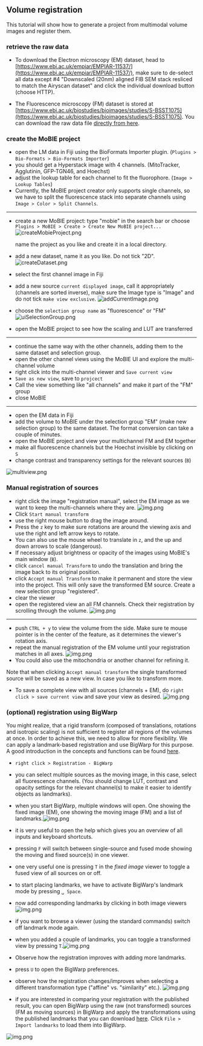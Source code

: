 ## Volume registration

This tutorial will show how to generate a project from multimodal volume images and register them.

### retrieve the raw data


 - To download the Electron microscopy (EM) dataset, head to [https://www.ebi.ac.uk/empiar/EMPIAR-11537/](https://www.ebi.ac.uk/empiar/EMPIAR-11537/), make sure to de-select all data except #4 "Downscaled (20nm) aligned FIB SEM stack resliced to match the Airyscan dataset" and click the individual download button (choose HTTP).

 - The Fluorescence microscopy (FM) dataset is stored at [https://www.ebi.ac.uk/biostudies/bioimages/studies/S-BSST1075](https://www.ebi.ac.uk/biostudies/bioimages/studies/S-BSST1075). You can download the raw data file [directly from here](https://www.ebi.ac.uk/biostudies/files/S-BSST1075/EM04480_05_4G_Hoechst_GFP-TGN46_agglutinin_mitotracker.czi).

### create the MoBIE project

- open the LM data in Fiji using the BioFormats Importer plugin. (`Plugins > Bio-Formats > Bio-Formats Importer`)
- you should get a Hyperstack image with 4 channels. (MitoTracker, Agglutinin, GFP-TGN46, and Hoechst)
- adjust the lookup table for each channel to fit the fluorophore. (`Image > Lookup Tables`)
- Currently, the MoBIE project creator only supports single channels, so we have to split the fluorescence stack into separate channels using `Image > Color > Split Channels`.

---

- create a new MoBIE project: type "mobie" in the search bar or choose `Plugins > MoBIE > Create > Create New MoBIE project...`
![createMobieProject.png](tutorial_images/createMobieProject.png)

  name the project as you like and create it in a local directory.
- add a new dataset, name it as you like. Do not tick "2D".
![createDataset.png](tutorial_images/createDataset.png)
- select the first channel image in Fiji
- add a new source `current displayed image`, call it appropriately (channels are sorted inverse), make sure the Image type is "Image" and do not tick `make view exclusive`.
![addCurrentImage.png](tutorial_images/addCurrentImage.png)
- choose the `selection group name` as "fluorescence" or "FM"
![uiSelectionGroup.png](tutorial_images/uiSelectionGroup.png)

- open the MoBIE project to see how the scaling and LUT are transferred 

---

- continue the same way with the other channels, adding them to the same dataset and selection group.
- open the other channel views using the MoBIE UI and explore the multi-channel volume
- right click into the multi-channel viewer and `Save current view`
- `Save as new view`, save to `projcect`
- Call the view something like "all channels" and make it part of the "FM" group
- close MoBIE

---

- open the EM data in Fiji
- add the volume to MoBIE under the selection group "EM" (make new selection group) to the same dataset. The format conversion can take a couple of minutes.
- open the MoBIE project and view your multichannel FM and EM together
- make all fluorescence channels but the Hoechst invisible by clicking on `S`
- change contrast and transparency settings for the relevant sources (`B`)

![multiview.png](tutorial_images/multiview.png)

### Manual registration of sources

- right click the image "registration manual", select the EM image as we want to keep the multi-channels where they are.
![img.png](tutorial_images/manual_transform.png)
- Click `Start manual transform` 
- use the right mouse button to drag the image around.
- Press the `z` key to make sure rotations are around the viewing axis and use the right and left arrow keys to rotate.
- You can also use the mouse wheel to translate in `z`, and the up and down arrows to scale (dangerous).
- If necessary adjust brightness or opacity of the images using MoBIE's main window (`B`).
- click `cancel manual Transform` to undo the translation and bring the image back to its original position.
- click `Accept manual Transform` to make it permanent and store the view into the project. This will only save the transformed EM source. Create a new selection group "registered".
- clear the viewer
- open the registered view an all FM channels. Check their registration by scrolling through the volume.
![img.png](tutorial_images/multi_view_reg1.png)

---

- push `CTRL + y` to view the volume from the side. Make sure te mouse pointer is in the center of the feature, as it determines the viewer's rotation axis.
- repeat the manual registration of the EM volume until your registration matches in all axes.
![img.png](tutorial_images/multi_view_reg_side.png)
- You could also use the mitochondria or another channel for refining it.

Note that when clicking `Accept manual transform` the single transformed source will be saved as a new view. In case you like to transform more.

- To save a complete view with all sources (channels + EM), do `right click > save current view` and save your view as desired.
![img.png](tutorial_images/saveView.png)

### (optional) registration using BigWarp

You might realize, that a rigid transform (composed of translations, rotations and isotropic scaling) is not sufficient to register all regions of the volumes at once. In order to achieve this, we need to allow for more flexibility. We can apply a landmark-based registration and use BigWarp for this purpose.
A good introduction in the concepts and functions can be found [here](https://imagej.net/plugins/bigwarp).

- `right click > Registration - BigWarp`
- you can select multiple sources as the moving image, in this case, select all fluorescence channels. (You should change LUT, contrast and opacity settings for the relevant channel(s) to make it easier to identify objects as landmarks).
- when you start BigWarp, multiple windows will open. One showing the fixed image (EM), one showing the moving image (FM) and a list of landmarks.![img.png](tutorial_images/BigWarp1.png)
- it is very useful to open the help which gives you an overview of all inputs and keyboard shortcuts.
- pressing `F` will switch between single-source and fused mode showing the moving and fixed source(s) in one viewer.
- one very useful one is pressing `T` in the _fixed image_ viewer to toggle a fused view of all sources on or off.
- to start placing landmarks, we have to activate BigWarp's landmark mode by pressing `␣ Space`.
- now add corresponding landmarks by clicking in both image viewers![img.png](tutorial_images/BigWarp2.png)
- if you want to browse a viewer (using the standard commands) switch off landmark mode again.
- when you added a couple of landmarks, you can toggle a transformed view by pressing `T`.![img.png](tutorial_images/BigWarp3.png)
- Observe how the registration improves with adding more landmarks.
- press `U` to open the BigWarp preferences.
- observe how the registration changes/improves when selecting a different transformation type ("affine" vs. "similarity" etc.).
![img.png](tutorial_images/BigWarp4.png)

- if you are interested in comparing your registration with the published result, you can open BigWarp using the raw (not transformed) sources (FM as moving sources) in BigWarp and apply the transformations using the published landmarks that you can download [here](https://www.ebi.ac.uk/biostudies/files/S-BSST1075/landmarks.csv). Click `File > Import landmarks` to load them into BigWarp.

![img.png](tutorial_images/BigWarp_open_landmarks.png)